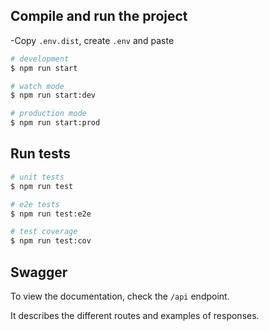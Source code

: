 ## Compile and run the project

-Copy `.env.dist`, create `.env` and paste

```bash
# development
$ npm run start

# watch mode
$ npm run start:dev

# production mode
$ npm run start:prod
```

## Run tests

```bash
# unit tests
$ npm run test

# e2e tests
$ npm run test:e2e

# test coverage
$ npm run test:cov
```

## Swagger

To view the documentation, check the `/api` endpoint.

It describes the different routes and examples of responses.
